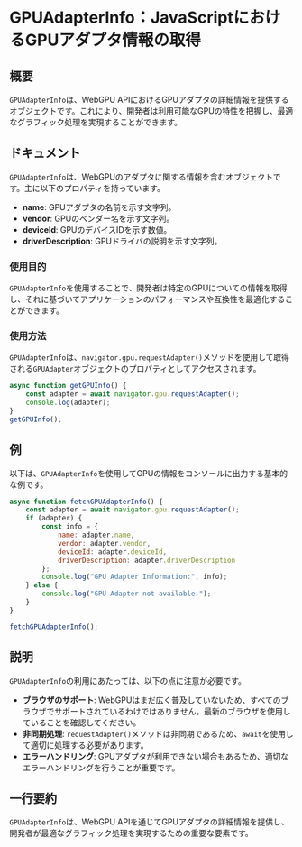 <!--
Meta Description: # GPUAdapterInfo：JavaScriptにおけるGPUアダプタ情報の取得 ## 概要 `GPUAdapterInfo`は、WebGPU APIにおけるGPUアダプタの詳細情報を提供するオブジェクトです。これにより、開発者は利用可能なGPUの特性を把握し、最適なグラフィック処理を実現する...
Meta Keywords: adapter, gpuadapterinfo, gpu, requestadapter, name
-->

# GPUAdapterInfo：JavaScriptにおけるGPUアダプタ情報の取得

## 概要
`GPUAdapterInfo`は、WebGPU APIにおけるGPUアダプタの詳細情報を提供するオブジェクトです。これにより、開発者は利用可能なGPUの特性を把握し、最適なグラフィック処理を実現することができます。

## ドキュメント
`GPUAdapterInfo`は、WebGPUのアダプタに関する情報を含むオブジェクトです。主に以下のプロパティを持っています。

- **name**: GPUアダプタの名前を示す文字列。
- **vendor**: GPUのベンダー名を示す文字列。
- **deviceId**: GPUのデバイスIDを示す数値。
- **driverDescription**: GPUドライバの説明を示す文字列。

### 使用目的
`GPUAdapterInfo`を使用することで、開発者は特定のGPUについての情報を取得し、それに基づいてアプリケーションのパフォーマンスや互換性を最適化することができます。

### 使用方法
`GPUAdapterInfo`は、`navigator.gpu.requestAdapter()`メソッドを使用して取得される`GPUAdapter`オブジェクトのプロパティとしてアクセスされます。

```javascript
async function getGPUInfo() {
    const adapter = await navigator.gpu.requestAdapter();
    console.log(adapter);
}
getGPUInfo();
```

## 例
以下は、`GPUAdapterInfo`を使用してGPUの情報をコンソールに出力する基本的な例です。

```javascript
async function fetchGPUAdapterInfo() {
    const adapter = await navigator.gpu.requestAdapter();
    if (adapter) {
        const info = {
            name: adapter.name,
            vendor: adapter.vendor,
            deviceId: adapter.deviceId,
            driverDescription: adapter.driverDescription
        };
        console.log("GPU Adapter Information:", info);
    } else {
        console.log("GPU Adapter not available.");
    }
}

fetchGPUAdapterInfo();
```

## 説明
`GPUAdapterInfo`の利用にあたっては、以下の点に注意が必要です。

- **ブラウザのサポート**: WebGPUはまだ広く普及していないため、すべてのブラウザでサポートされているわけではありません。最新のブラウザを使用していることを確認してください。
- **非同期処理**: `requestAdapter()`メソッドは非同期であるため、`await`を使用して適切に処理する必要があります。
- **エラーハンドリング**: GPUアダプタが利用できない場合もあるため、適切なエラーハンドリングを行うことが重要です。

## 一行要約
`GPUAdapterInfo`は、WebGPU APIを通じてGPUアダプタの詳細情報を提供し、開発者が最適なグラフィック処理を実現するための重要な要素です。